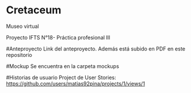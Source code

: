 # Cretaceum
Museo virtual

Proyecto IFTS N°18- Práctica profesional III

#Anteproyecto
Link del anteproyecto. Además está subido en PDF en este repositorio

#Mockup
Se encuentra en la carpeta mockups

#Historias de usuario
Project de User Stories: https://github.com/users/matias92pina/projects/1/views/1

